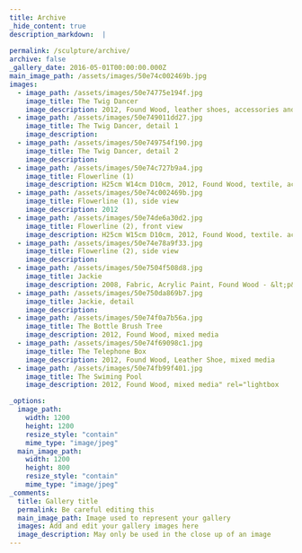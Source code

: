 ```yaml
---
title: Archive
_hide_content: true
description_markdown:  |
  
permalink: /sculpture/archive/
archive: false
_gallery_date: 2016-05-01T00:00:00.000Z
main_image_path: /assets/images/50e74c002469b.jpg
images:            
  - image_path: /assets/images/50e74775e194f.jpg
    image_title: The Twig Dancer
    image_description: 2012, Found Wood, leather shoes, accessories and acrylic paint  
  - image_path: /assets/images/50e749011dd27.jpg
    image_title: The Twig Dancer, detail 1
    image_description: 
  - image_path: /assets/images/50e749754f190.jpg
    image_title: The Twig Dancer, detail 2
    image_description: 
  - image_path: /assets/images/50e74c727b9a4.jpg
    image_title: Flowerline (1)
    image_description: H25cm W14cm D10cm, 2012, Found Wood, textile, acrylic paint
  - image_path: /assets/images/50e74c002469b.jpg
    image_title: Flowerline (1), side view
    image_description: 2012
  - image_path: /assets/images/50e74de6a30d2.jpg
    image_title: Flowerline (2), front view
    image_description: H25cm W15cm D10cm, 2012, Found Wood, textile. acrylic paint
  - image_path: /assets/images/50e74e78a9f33.jpg
    image_title: Flowerline (2), side view
    image_description: 
  - image_path: /assets/images/50e7504f508d8.jpg
    image_title: Jackie
    image_description: 2008, Fabric, Acrylic Paint, Found Wood - &lt;p&gt;&amp;nbsp;&amp;nbsp;&amp;nbsp;&amp;nbsp; Jackie was made following adverse weather conditons, including floods on Port Meadow in Oxford. The moth-eaten fabric which adorns part of the surface parallels the decay of the wood imposed by the harsh elements. This&amp;nbsp;was also a way of bringing the outside world into a calmer&amp;nbsp; domestic interior.
  - image_path: /assets/images/50e750da869b7.jpg
    image_title: Jackie, detail
    image_description: 
  - image_path: /assets/images/50e74f0a7b56a.jpg
    image_title: The Bottle Brush Tree
    image_description: 2012, Found Wood, mixed media
  - image_path: /assets/images/50e74f69098c1.jpg
    image_title: The Telephone Box
    image_description: 2012, Found Wood, Leather Shoe, mixed media
  - image_path: /assets/images/50e74fb99f401.jpg
    image_title: The Swiming Pool
    image_description: 2012, Found Wood, mixed media" rel="lightbox

_options:
  image_path:
    width: 1200
    height: 1200
    resize_style: "contain"
    mime_type: "image/jpeg"
  main_image_path:
    width: 1200
    height: 800
    resize_style: "contain"
    mime_type: "image/jpeg"
_comments:
  title: Gallery title
  permalink: Be careful editing this
  main_image_path: Image used to represent your gallery
  images: Add and edit your gallery images here
  image_description: May only be used in the close up of an image
---
```



